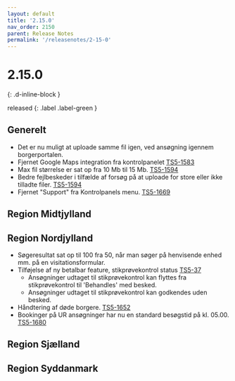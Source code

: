 ```yaml
---
layout: default
title: '2.15.0'
nav_order: 2150
parent: Release Notes
permalink: '/releasenotes/2-15-0'
---
```


# 2.15.0
{: .d-inline-block }

released 
{: .label .label-green }

## Generelt
- Det er nu muligt at uploade samme fil igen, ved ansøgning igennem borgerportalen.
- Fjernet Google Maps integration fra kontrolpanelet [TS5-1583](https://sd.trifork.com/browse/TS5-1583)
- Max fil størrelse er sat op fra 10 Mb til 15 Mb. [TS5-1594](https://sd.trifork.com/browse/TS5-1594)
- Bedre fejlbeskeder i tilfælde af forsøg på at uploade for store eller ikke tilladte filer. [TS5-1594](https://sd.trifork.com/browse/TS5-1594)
- Fjernet "Support" fra Kontrolpanels menu. [TS5-1669](https://sd.trifork.com/browse/TS5-1669)

## Region Midtjylland

## Region Nordjylland
- Søgeresultat sat op til 100 fra 50, når man søger på henvisende enhed mm. på en visitationsformular.
- Tilføjelse af ny betalbar feature, stikprøvekontrol status [TS5-37](https://sd.trifork.com/browse/TS5-37)
  - Ansøgninger udtaget til stikprøvekontrol kan flyttes fra stikprøvekontrol til 'Behandles' med besked.
  - Ansøgninger udtaget til stikprøvekontrol kan godkendes uden besked.
- Håndtering af døde borgere. [TS5-1652](https://sd.trifork.com/browse/TS5-1652)
- Bookinger på UR ansøgninger har nu en standard besøgstid på kl. 05.00. [TS5-1680](https://sd.trifork.com/browse/TS5-1680)

## Region Sjælland

## Region Syddanmark
